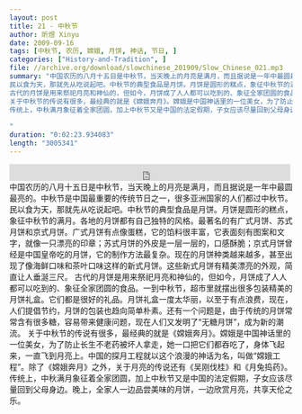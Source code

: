 ```yaml
---
layout: post
title: 21 - 中秋节
author: 昕煜 Xinyu
date: 2009-09-16
tags: [中秋节, 农历, 嫦娥, 月饼, 神话, 节日, ]
categories: ["History-and-Tradition", ]
file: //archive.org/download/slowchinese_201909/Slow_Chinese_021.mp3
summary: "中国农历的八月十五日是中秋节，当天晚上的月亮是满月，而且据说是一年中最圆最亮的。中秋节是中国最重要的传统节日之一，很多亚洲国家的人们都过中秋节。
民以食为天，那就先从吃说起吧。中秋节的典型食品是月饼。月饼是圆形的糕点，象征中秋节的满月。各地的月饼都有自己独特的风格。最著名的有广式月饼、苏式月饼和京式月饼。广式月饼有点像蛋糕，它的馅料很丰富，它表面刻有图案和文字，就像一只漂亮的印章；苏式月饼的外皮是一层一层的，口感酥脆；京式月饼曾经是中国皇帝吃的月饼，它的制作方法最复杂。现在的月饼种类越来越多，甚至出现了像海鲜口味和茶叶口味这样的新式月饼。这些新式月饼有精美漂亮的外观，简直让人垂涎三尺。
古代的月饼是用来祭祀月亮和神仙的，但如今，月饼成了人人都可以吃到的、象征全家团圆的食品。一到中秋节，超市里就摆出很多包装精美的月饼礼盒。它们都是很好的礼品。月饼礼盒一度太华丽，以至于有点浪费，现在，人们提倡节约，月饼的包装也趋向简单朴素。还有一个问题是，由于传统的月饼常常含有很多糖，容易带来健康问题，现在人们又发明了“无糖月饼”，成为新的潮流。
关于中秋节的传说有很多，最经典的就是《嫦娥奔月》。嫦娥是中国神话里的一位美女，为了防止长生不老药被坏人拿走，她一口把它们都吞吃了，身体飞起来，一直飞到月亮上。中国的探月工程就以这个浪漫的神话为名，叫做“嫦娥工程”。除了《嫦娥奔月》之外，关于月亮的传说还有《吴刚伐桂》和《月兔捣药》。
传统上，中秋满月象征着全家团圆，加上中秋节又是中国的法定假期，子女应该尽量回到父母身边。晚上，全家人一边品尝美味的月饼，一边欣赏月亮，共享天伦之乐。
 
"
duration: "0:02:23.934083"
length: "3005341"
---
```


<iframe src="https://archive.org/embed/slowchinese_201909/Slow_Chinese_021.mp3" width="500" height="30" frameborder="0" webkitallowfullscreen="true" mozallowfullscreen="true" allowfullscreen></iframe>
中国农历的八月十五日是中秋节，当天晚上的月亮是满月，而且据说是一年中最圆最亮的。中秋节是中国最重要的传统节日之一，很多亚洲国家的人们都过中秋节。
民以食为天，那就先从吃说起吧。中秋节的典型食品是月饼。月饼是圆形的糕点，象征中秋节的满月。各地的月饼都有自己独特的风格。最著名的有广式月饼、苏式月饼和京式月饼。广式月饼有点像蛋糕，它的馅料很丰富，它表面刻有图案和文字，就像一只漂亮的印章；苏式月饼的外皮是一层一层的，口感酥脆；京式月饼曾经是中国皇帝吃的月饼，它的制作方法最复杂。现在的月饼种类越来越多，甚至出现了像海鲜口味和茶叶口味这样的新式月饼。这些新式月饼有精美漂亮的外观，简直让人垂涎三尺。
古代的月饼是用来祭祀月亮和神仙的，但如今，月饼成了人人都可以吃到的、象征全家团圆的食品。一到中秋节，超市里就摆出很多包装精美的月饼礼盒。它们都是很好的礼品。月饼礼盒一度太华丽，以至于有点浪费，现在，人们提倡节约，月饼的包装也趋向简单朴素。还有一个问题是，由于传统的月饼常常含有很多糖，容易带来健康问题，现在人们又发明了“无糖月饼”，成为新的潮流。
关于中秋节的传说有很多，最经典的就是《嫦娥奔月》。嫦娥是中国神话里的一位美女，为了防止长生不老药被坏人拿走，她一口把它们都吞吃了，身体飞起来，一直飞到月亮上。中国的探月工程就以这个浪漫的神话为名，叫做“嫦娥工程”。除了《嫦娥奔月》之外，关于月亮的传说还有《吴刚伐桂》和《月兔捣药》。
传统上，中秋满月象征着全家团圆，加上中秋节又是中国的法定假期，子女应该尽量回到父母身边。晚上，全家人一边品尝美味的月饼，一边欣赏月亮，共享天伦之乐。
 
